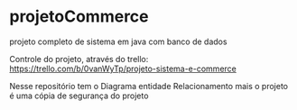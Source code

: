 # projetoCommerce
projeto completo de sistema em java com banco de dados

Controle do projeto, através do trello: https://trello.com/b/0vanWyTp/projeto-sistema-e-commerce

Nesse repositório tem o Diagrama entidade Relacionamento mais o projeto é uma cópia de segurança do projeto
